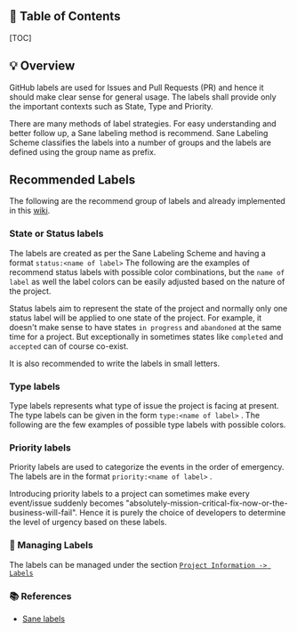 ## :memo: Table of Contents

[TOC]

## :bulb: Overview 

GitHub labels are used for Issues and Pull Requests (PR) and hence it should make clear sense for general usage. The labels shall provide only the important contexts such as State, Type and Priority.

There are many methods of label strategies. For easy understanding and better follow up, a Sane labeling method is recommend. Sane Labeling Scheme classifies the labels into a number of groups and the labels are defined using the group name as prefix. 

## Recommended Labels 

The following are the recommend group of labels and already 
implemented in this [wiki](https://git.smartfactory.de/wiki/bestpractices/-/labels).

### State or Status labels 

The labels are created as per the Sane Labeling Scheme and having a format `status:<name of label>` The following are the examples of recommend status labels with possible color combinations, but the `name of label` as well the label colors can be easily adjusted based on the nature of the project. 

Status labels aim to represent the state of the project and normally only one status label will be applied to one state of the project. For example, it doesn't make sense to have states `in progress` and `abandoned` at the same time for a project. But exceptionally in sometimes states like `completed` and `accepted` can of course  co-exist. 

It is also recommended to write the labels in small letters.

### Type labels

Type labels represents what type of issue the project is facing at present. The type labels can be given in the form `type:<name of label>` . The following are the few examples of possible type labels with possible colors.

### Priority labels

Priority labels are used to categorize the events in the order of emergency. The labels are in the format `priority:<name of label>` . 

Introducing priority labels to a project can sometimes make every event/issue suddenly becomes "absolutely-mission-critical-fix-now-or-the-business-will-fail". Hence it is purely the choice of developers to determine the level of urgency based on these labels.

### :wrench: Managing Labels 

The labels can be managed under the section [ `Project Information -> Labels` ](https://git.smartfactory.de/wiki/bestpractices/-/labels)

### :books: References 

* [Sane labels](https://github.com/seantrane/github-label-presets)
